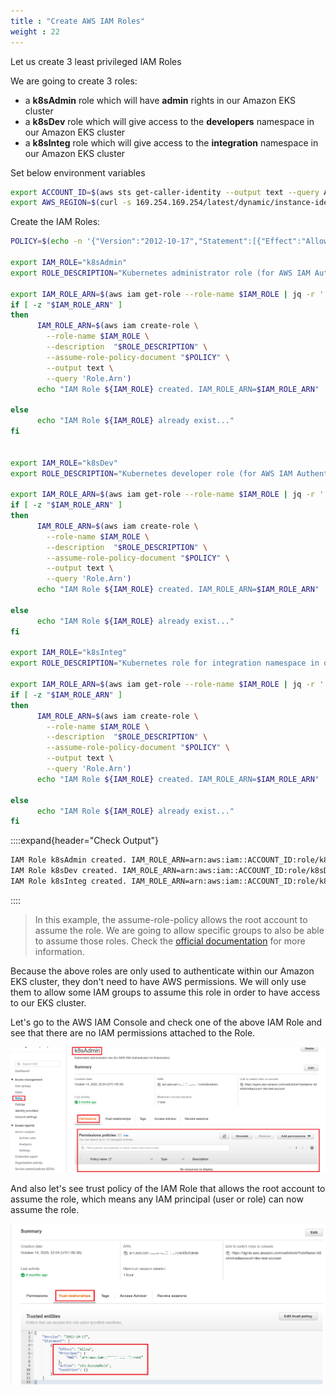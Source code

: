 ```yaml
---
title : "Create AWS IAM Roles"
weight : 22
---
```


Let us create 3 least privileged IAM Roles

We are going to create 3 roles:

-   a **k8sAdmin** role which will have **admin** rights in our Amazon EKS cluster
-   a **k8sDev** role which will give access to the **developers** namespace in our Amazon EKS cluster
-   a **k8sInteg** role which will give access to the **integration** namespace in our Amazon EKS cluster

Set below environment variables
```bash
export ACCOUNT_ID=$(aws sts get-caller-identity --output text --query Account)
export AWS_REGION=$(curl -s 169.254.169.254/latest/dynamic/instance-identity/document | jq -r '.region')
```


Create the IAM Roles:

```bash
POLICY=$(echo -n '{"Version":"2012-10-17","Statement":[{"Effect":"Allow","Principal":{"AWS":"arn:aws:iam::'; echo -n "$ACCOUNT_ID"; echo -n ':root"},"Action":"sts:AssumeRole","Condition":{}}]}')

export IAM_ROLE="k8sAdmin"
export ROLE_DESCRIPTION="Kubernetes administrator role (for AWS IAM Authenticator for Kubernetes)."

export IAM_ROLE_ARN=$(aws iam get-role --role-name $IAM_ROLE | jq -r '.Role.Arn')
if [ -z "$IAM_ROLE_ARN" ]
then
      IAM_ROLE_ARN=$(aws iam create-role \
        --role-name $IAM_ROLE \
        --description  "$ROLE_DESCRIPTION" \
        --assume-role-policy-document "$POLICY" \
        --output text \
        --query 'Role.Arn')
      echo "IAM Role ${IAM_ROLE} created. IAM_ROLE_ARN=$IAM_ROLE_ARN"
  
else
      echo "IAM Role ${IAM_ROLE} already exist..."
fi


export IAM_ROLE="k8sDev"
export ROLE_DESCRIPTION="Kubernetes developer role (for AWS IAM Authenticator for Kubernetes)."

export IAM_ROLE_ARN=$(aws iam get-role --role-name $IAM_ROLE | jq -r '.Role.Arn')
if [ -z "$IAM_ROLE_ARN" ]
then
      IAM_ROLE_ARN=$(aws iam create-role \
        --role-name $IAM_ROLE \
        --description  "$ROLE_DESCRIPTION" \
        --assume-role-policy-document "$POLICY" \
        --output text \
        --query 'Role.Arn')
      echo "IAM Role ${IAM_ROLE} created. IAM_ROLE_ARN=$IAM_ROLE_ARN"
  
else
      echo "IAM Role ${IAM_ROLE} already exist..."
fi

export IAM_ROLE="k8sInteg"
export ROLE_DESCRIPTION="Kubernetes role for integration namespace in quick cluster."

export IAM_ROLE_ARN=$(aws iam get-role --role-name $IAM_ROLE | jq -r '.Role.Arn')
if [ -z "$IAM_ROLE_ARN" ]
then
      IAM_ROLE_ARN=$(aws iam create-role \
        --role-name $IAM_ROLE \
        --description  "$ROLE_DESCRIPTION" \
        --assume-role-policy-document "$POLICY" \
        --output text \
        --query 'Role.Arn')
      echo "IAM Role ${IAM_ROLE} created. IAM_ROLE_ARN=$IAM_ROLE_ARN"
  
else
      echo "IAM Role ${IAM_ROLE} already exist..."
fi

```

::::expand{header="Check Output"}
```bash
IAM Role k8sAdmin created. IAM_ROLE_ARN=arn:aws:iam::ACCOUNT_ID:role/k8sAdmin
IAM Role k8sDev created. IAM_ROLE_ARN=arn:aws:iam::ACCOUNT_ID:role/k8sDev
IAM Role k8sInteg created. IAM_ROLE_ARN=arn:aws:iam::ACCOUNT_ID:role/k8sInteg
```
::::


> In this example, the assume-role-policy allows the root account to assume the role. We are going to allow specific groups to also be able to assume those roles. Check the [official documentation](https://docs.aws.amazon.com/eks/latest/userguide/iam-roles-for-service-accounts-technical-overview.html)  for more information.


Because the above roles are only used to authenticate within our Amazon EKS cluster, they don't need to have AWS permissions. We will only use them to allow some IAM groups to assume this role in order to have access to our EKS cluster.

Let's go to the AWS IAM Console and check one of the above IAM Role and see that there are no IAM permissions attached to the Role.

![k8sAdmink8sAdmin-role](/static/images/iam/iam-role-rbac/k8sAdmin-role.png)


And also let's see trust policy of the IAM Role that allows the root account to assume the role, which means 
any IAM principal (user or role) can now assume the role.

![k8sAdmin-trust-policy](/static/images/iam/iam-role-rbac/k8sAdmin-trust-policy.png)

